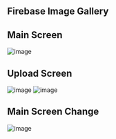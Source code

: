 ## Firebase Image Gallery

## Main Screen
![image](https://github.com/JonathanAmirSalinas/Android_Studio_Firebase_Image_Gallery/assets/126116839/768a63a5-6c5c-498b-881c-46647661ba52)

## Upload Screen
![image](https://github.com/JonathanAmirSalinas/Android_Studio_Firebase_Image_Gallery/assets/126116839/9d212726-30ad-4b88-abad-b36a67933777)
![image](https://github.com/JonathanAmirSalinas/Android_Studio_Firebase_Image_Gallery/assets/126116839/dc692e47-2ded-4d2f-a754-efd67a6392c1)

## Main Screen Change
![image](https://github.com/JonathanAmirSalinas/Android_Studio_Firebase_Image_Gallery/assets/126116839/e3f52fda-9fd7-475a-bcf4-91b561159618)


